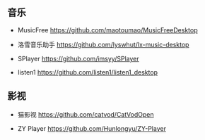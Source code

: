 ## 音乐

- MusicFree  https://github.com/maotoumao/MusicFreeDesktop

- 洛雪音乐助手  https://github.com/lyswhut/lx-music-desktop

- SPlayer  https://github.com/imsyy/SPlayer

- listen1  https://github.com/listen1/listen1_desktop

## 影视

- 猫影视  https://github.com/catvod/CatVodOpen

- ZY Player  https://github.com/Hunlongyu/ZY-Player
